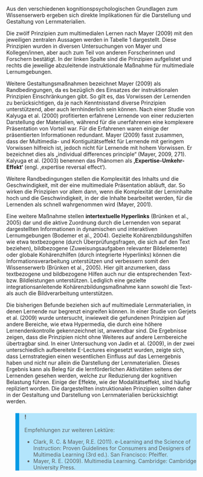 Aus den verschiedenen kognitionspsychologischen Grundlagen zum Wissenserwerb ergeben sich direkte Implikationen für die Darstellung und Gestaltung von Lernmaterialien.

Die zwölf Prinzipien zum multimedialen Lernen nach Mayer (2009) mit den jeweiligen zentralen Aussagen werden in Tabelle 1 dargestellt. Diese Prinzipien wurden in diversen Untersuchungen von Mayer und Kollegen/innen, aber auch zum Teil von anderen Forscherinnen und Forschern bestätigt. In der linken Spalte sind die Prinzipien aufgelistet und rechts die jeweilige abzuleitende instruktionale Maßnahme für multimediale Lernumgebungen.

Weitere Gestaltungsmaßnahmen bezeichnet Mayer (2009) als Randbedingungen, da es bezüglich des Einsatzes der instruktionalen Prinzipien Einschränkungen gibt. So gilt es, das Vorwissen der Lernenden zu berücksichtigen, da je nach Kenntnisstand diverse Prinzipien unterstützend, aber auch lernhinderlich sein können. Nach einer Studie von Kalyuga et al. (2000) profitierten erfahrene Lernende von einer reduzierten Darstellung der Materialien, während für die unerfahrenen eine komplexere Präsentation von Vorteil war. Für die Erfahrenen waren einige der präsentierten Informationen redundant. Mayer (2009) fasst zusammen, dass der Multimedia- und Kontiguitätseffekt für Lernende mit geringem Vorwissen hilfreich ist, jedoch nicht für Lernende mit hohem Vorwissen. Er bezeichnet dies als „individual differences principle“ (Mayer, 2009, 271). Kalyuga et al. (2003) benennen das Phänomen als **‚Expertise-Umkehr-Effekt‘** (engl. ‚expertise reversal effect‘).

Weitere Randbedingungen stellen die Komplexität des Inhalts und die Geschwindigkeit, mit der eine multimediale Präsentation abläuft, dar. So wirken die Prinzipien vor allem dann, wenn die Komplexität der Lerninhalte hoch und die Geschwindigkeit, in der die Inhalte bearbeitet werden, für die Lernenden als schnell wahrgenommen wird (Mayer, 2001).

Eine weitere Maßnahme stellen **intertextuelle Hyperlinks** (Brünken et al., 2005) dar und die aktive Zuordnung durch die Lernenden von separat dargestellten Informationen in dynamischen und interaktiven Lernumgebungen (Bodemer et al., 2004). Gezielte Kohärenzbildungshilfen wie etwa textbezogene (durch Überprüfungsfragen, die sich auf den Text beziehen), bildbezogene (Zuweisungsaufgaben relevanter Bildelemente) oder globale Kohärenzhilfen (durch integrierte Hyperlinks) können die Informationsverarbeitung unterstützen und verbessern somit den Wissenserwerb (Brünken et al., 2005). Hier gilt anzumerken, dass textbezogene und bildbezogene Hilfen auch nur die entsprechenden Text- bzw. Bildleistungen unterstützen. Lediglich eine gezielte integrationsanleitende Kohärenzbildungsmaßnahme kann sowohl die Text- als auch die Bildverarbeitung unterstützen.

Die bisherigen Befunde beziehen sich auf multimediale Lernmaterialien, in denen Lernende nur begrenzt eingreifen können. In einer Studie von Gerjets et al. (2009) wurde untersucht, inwieweit die gefundenen Prinzipien auf andere Bereiche, wie etwa Hypermedia, die durch eine höhere Lernendenkontrolle gekennzeichnet ist, anwendbar sind. Die Ergebnisse zeigen, dass die Prinzipien nicht ohne Weiteres auf andere Lernbereiche übertragbar sind. In einer Untersuchung von Jadin et al. (2009), in der zwei unterschiedlich aufbereitete E-Lectures eingesetzt wurden, zeigte sich, dass Lernstrategien einen wesentlichen Einfluss auf das Lernergebnis haben und nicht nur allein die Darstellung der Lernmaterialien. Dieses Ergebnis kann als Beleg für die lernförderlichen Aktivitäten seitens der Lernenden gesehen werden, welche zur Reduzierung der kognitiven Belastung führen. Einige der Effekte, wie der Modalitätseffekt, sind häufig repliziert worden. Die dargestellten instruktionalen Prinzipien sollten daher in der Gestaltung und Darstellung von Lernmaterialien berücksichtigt werden.

<blockquote style="background: #B3E5FC; border-left: 10px solid #039BE5">

### !

Empfehlungen zur weiteren Lektüre:

- Clark, R. C. &amp; Mayer, R.E. (2011). e-Learning and the Science of Instruction: Proven Guidelines for Consumers and Designers of Multimedia Learning (3rd ed.). San Francisco: Pfeiffer.
- Mayer, R. E. (2009). Multimedia Learning. Cambridge: Cambridge University Press.

</blockquote>
